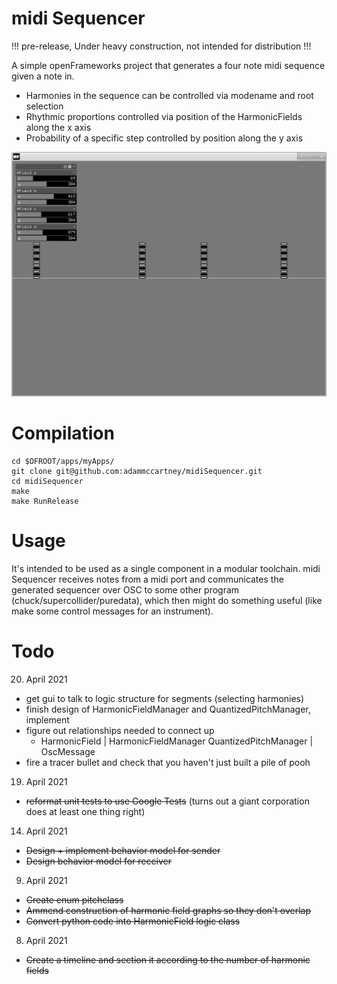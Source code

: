 # midi Sequencer

!!! pre-release, Under heavy construction, not intended for distribution !!!

A simple openFrameworks project that generates a four note midi sequence given
a note in. 
+ Harmonies in the sequence can be controlled via modename and root selection
+ Rhythmic proportions controlled via position of the HarmonicFields along the
  x axis
+ Probability of a specific step controlled by position along the y axis

![gui screenshot](img/guiScreenshot.png)


# Compilation 

```
cd $OFROOT/apps/myApps/
git clone git@github.com:adammccartney/midiSequencer.git
cd midiSequencer 
make
make RunRelease
```

# Usage

It's intended to be used as a single component in a modular toolchain. midi
Sequencer receives notes from a midi port and communicates the generated
sequencer over OSC to some other program (chuck/supercollider/puredata), 
which then might do something useful (like make some control messages 
for an instrument). 
# Todo

20. April 2021
+ get gui to talk to logic structure for segments (selecting harmonies)
+ finish design of HarmonicFieldManager and QuantizedPitchManager, implement
+ figure out relationships needed to connect up 
  - HarmonicField | HarmonicFieldManager QuantizedPitchManager | OscMessage
+ fire a tracer bullet and check that you haven't just built a pile of pooh

19. April 2021
+ ~~reformat unit tests to use Google Tests~~ (turns out a giant corporation
  does at least one thing right)

14. April 2021
+ ~~Design + implement behavior model for sender~~
+ ~~Design behavior model for receiver~~

9. April 2021
+ ~~Create enum pitchclass~~
+ ~~Ammend construction of harmonic field graphs so they don't overlap~~
+ ~~Convert python code into HarmonicField logic class~~

8. April 2021
+ ~~Create a timeline and section it according to the number of harmonic
  fields~~
